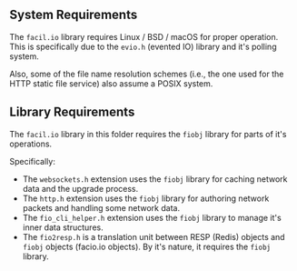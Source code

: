 ## System Requirements

The `facil.io` library requires Linux / BSD / macOS for proper operation. This is specifically due to the `evio.h` (evented IO) library and it's polling system.

Also, some of the file name resolution schemes (i.e., the one used for the HTTP static file service) also assume a POSIX system.

## Library Requirements

The `facil.io` library in this folder requires the `fiobj` library for parts of it's operations.

Specifically:

- The `websockets.h` extension uses the `fiobj` library for caching network data and the upgrade process.
- The `http.h` extension uses the `fiobj` library for authoring network packets and handling some network data.
- The `fio_cli_helper.h` extension uses the `fiobj` library to manage it's inner data structures.
- The `fio2resp.h` is a translation unit between RESP (Redis) objects and `fiobj` objects (facio.io objects). By it's nature, it requires the `fiobj` library.

